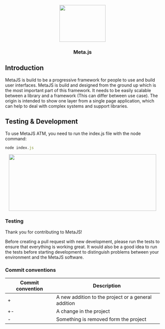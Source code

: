  <p align="center"><img src="https://i.imgur.com/lBWRtnC.png" width="150" height="120"> </p>
<h3 align="center">Meta.js</h3>

## Introduction

MetaJS is build to be a progressive framework for people to use and build user interfaces. MetaJS is build and designed from the ground up which is the most important part of this framework. It needs to be easily scalable between a library and a framework (This can differ between use case). The origin is intended to show one layer from a single page application, which can help to deal with complex systems and support libraries.

## Testing & Development
To use MetaJS ATM, you need to run the index.js file with the node command:
```TypeScript
node index.js
```

<p align="center"><img src="https://media1.giphy.com/media/91Z5o8YS7aK2hPNN97/giphy.gif?cid=790b761106d23481f08de15856ece798a014113d110faeb1&rid=giphy.gif&ct=g" width="480" height="184"> </p>

### Testing
<p>Thank you for contributing to MetaJS!

Before creating a pull request with new development, please run the tests to ensure that everything is working great. It would also be a good idea to run the tests before starting development to distinguish problems between your environment and the MetaJS software. </p>

### Commit conventions
<table>
<thead>
<tr>
<th>Commit convention</th>
<th>Description</th>
</tr>
</thead>
<tbody>
 
<tr>
<td>+</td>
<td>A new addition to the project or a general addition</td>
</tr>
<tr>
<td>+-</td>
<td>A change in the project</td>
</tr>
<td>-</td>
<td>Something is removed form the project</td>
</tr>
</tbody>
</table>
